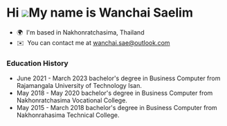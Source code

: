 Hi ![](https://user-images.githubusercontent.com/18350557/176309783-0785949b-9127-417c-8b55-ab5a4333674e.gif)My name is Wanchai Saelim
======================================================================================================================================

*   🌍  I'm based in Nakhonratchasima, Thailand
*   ✉️  You can contact me at [wanchai.sae@outlook.com](mailto:wanchai.sae@outlook.com)

### Education History
  - June 2021 - March 2023 bachelor's degree in Business Computer from Rajamangala University of Technology Isan.
  - May 2018 - May 2020 bachelor's degree in Business Computer from Nakhonratchasima Vocational College.
  - May 2015 - March 2018 bachelor's degree in Business Computer from Nakhonrahasima Technical College.
